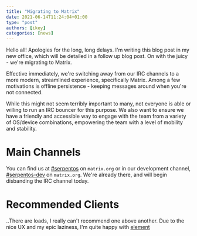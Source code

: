 ```yaml
---
title: "Migrating to Matrix"
date: 2021-06-14T11:24:04+01:00
type: "post"
authors: [ikey]
categories: [news]
---
```


Hello all! Apologies for the long, long delays. I'm writing this
blog post in my new office, which will be detailed in a follow up
blog post. On with the juicy - we're migrating to Matrix.

<!--more-->

Effective immediately, we're switching away from our IRC channels to
a more modern, streamlined experience, specifically Matrix. Among a few
motivations is offline persistence - keeping messages around when you're
not connected.

While this might not seem terribly important to many, not everyone is able
or willing to run an IRC bouncer for this purpose. We also want to ensure
we have a friendly and accessible way to engage with the team from a variety
of OS/device combinations, empowering the team with a level of mobility and
stability.

# Main Channels

You can find us at [#serpentos](https://app.element.io/#/room/#serpentos:matrix.org) on `matrix.org` or in our development channel,
[#serpentos-dev](https://app.element.io/#/room/#serpentos-dev:matrix.org)  on `matrix.org`. We're already there, and will begin disbanding
the IRC channel today.

# Recommended Clients

..There are loads, I really can't recommend one above another. Due to the nice
UX and my epic laziness, I'm quite happy with [element](https://app.element.io)
